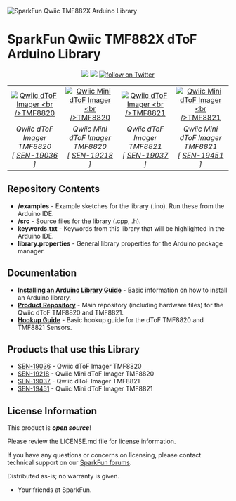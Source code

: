![SparkFun Qwiic TMF882X Arduino Library](https://github.com/sparkfun/SparkFun_Qwiic_TMF882X_Arduino_Library/blob/main/docs/img/TMF882XLibBanner.png "SparkFun Qwiic TMF882X Arduino Library")

# SparkFun Qwiic TMF882X dToF Arduino Library


<p align="center">
  <a href="https://github.com/sparkfun/SparkFun_Qwiic_TMF882X_Arduino_Library/issues" alt="Issues">
    <img src="https://img.shields.io/github/issues/sparkfun/SparkFun_Qwiic_TMF882X_Arduino_Library.svg" /></a>
  <a href="https://github.com/sparkfun/SparkFun_Qwiic_TMF882X_Arduino_Library/blob/master/LICENSE" alt="License">
    <img src="https://img.shields.io/badge/license-MIT-blue.svg" /></a>
  <a href="https://twitter.com/intent/follow?screen_name=sparkfun">
          <img src="https://img.shields.io/twitter/follow/sparkfun.svg?style=social&logo=twitter"
             alt="follow on Twitter"></a>
</p>

<table class="table table-hover table-striped table-bordered">
  <tr align="center">
   <td><a href="https://www.sparkfun.com/products/19036"><img src="https://cdn.sparkfun.com/assets/parts/1/8/6/4/0/19036-SparkFun_Qwiic_dToF_Imager_-_TMF8820-01.jpg" alt="Qwiic dToF Imager <br />TMF8820"></a></td>
   <td><a href="https://www.sparkfun.com/products/19036"><img src="https://cdn.sparkfun.com/assets/parts/1/8/8/4/4/19218-SparkFun_Qwiic_Mini_dToF_Imager_-_TMF8820-01.jpg" alt="Qwiic Mini dToF Imager <br />TMF8820"></a></td>
   <td><a href="https://www.sparkfun.com/products/19037"><img src="https://cdn.sparkfun.com/assets/parts/1/8/6/4/1/19037-SparkFun_Qwiic_dToF_Imager_-_TMF8821-01.jpg" alt="Qwiic dToF Imager <br />TMF8821"></a></td>
   <td><a href="https://www.sparkfun.com/products/19037"><img src="https://cdn.sparkfun.com/assets/parts/1/9/0/9/8/19451-SparkFun_Qwiic_Mini_dToF_Imager_-_TMF8821-01.jpg" alt="Qwiic Mini dToF Imager <br />TMF8821"></a></td>
  </tr>
  <tr align="center">
   <td><i>Qwiic dToF Imager TMF8820 <br />[ <a href="https://www.sparkfun.com/products/19036">SEN-19036</a> ]</i></td>
   <td><i>Qwiic Mini dToF Imager TMF8820 <br />[ <a href="https://www.sparkfun.com/products/19218">SEN-19218</a> ]</i></td>
   <td><i>Qwiic dToF Imager TMF8821 <br />[ <a href="https://www.sparkfun.com/products/19037">SEN-19037</a> ]</i></td>
   <td><i>Qwiic Mini dToF Imager TMF8821 <br />[ <a href="https://www.sparkfun.com/products/19451">SEN-19451</a> ]</i></td>
  </tr>
</table>

<Basic description of the part.>

Repository Contents
-------------------

* **/examples** - Example sketches for the library (.ino). Run these from the Arduino IDE. 
* **/src** - Source files for the library (.cpp, .h).
* **keywords.txt** - Keywords from this library that will be highlighted in the Arduino IDE. 
* **library.properties** - General library properties for the Arduino package manager. 


Documentation
--------------

* **[Installing an Arduino Library Guide](https://learn.sparkfun.com/tutorials/installing-an-arduino-library)** - Basic information on how to install an Arduino library.
* **[Product Repository](https://github.com/sparkfun/SparkFun_Qwiic_dTof-TMF882X)** - Main repository (including hardware files) for the Qwiic dToF TMF8820 and TMF8821.
* **[Hookup Guide](https://learn.sparkfun.com/tutorials/2289)** - Basic hookup guide for the dToF TMF8820 and TMF8821 Sensors.

Products that use this Library 
---------------------------------

* [SEN-19036](https://www.sparkfun.com/products/19036) - Qwiic dToF Imager TMF8820
* [SEN-19218](https://www.sparkfun.com/products/19218) - Qwiic Mini dToF Imager TMF8820
* [SEN-19037](https://www.sparkfun.com/products/19037) - Qwiic dToF Imager TMF8821
* [SEN-19451](https://www.sparkfun.com/products/19451) - Qwiic Mini dToF Imager TMF8821

License Information
-------------------

This product is _**open source**_! 

Please review the LICENSE.md file for license information. 

If you have any questions or concerns on licensing, please contact technical support on our [SparkFun forums](https://forum.sparkfun.com/viewforum.php?f=152).

Distributed as-is; no warranty is given.

- Your friends at SparkFun.

_<COLLABORATION CREDIT>_
